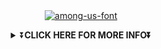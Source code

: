 <div align="center">
<a href="https://fontmeme.com/among-us-font/"><img src="https://i.imgur.com/joCkeQ0.jpeg" alt="among-us-font" border="0"></a>

<p>  
<p>  
<p>  
<p>  
<p>  
<p>  
<p>  
  
  <details>
    <summary>⏬<b>CLICK HERE FOR MORE INFO⏬</b></summary>

<br>
    <br>
   


    
<div align="left">

    
- 😜 I’m Hashir, 18 years old
- 😌 But call Me HM
- 🔭 I’m currently working on [Liza Bot](https://github.com/HMSer/Liza)
- 🌱 I’m currently learning node js
- 👯 I’m looking to collaborate on nobody
- 💬 Ask me about anything. I don't know anything
- 📫 How to reach me: [Whatsapp](https://wa.me/916235199845)
-->

